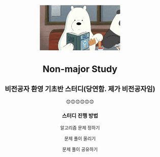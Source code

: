 <div align="center">
   <img src="/resources/iceBear.gif" width="50%">
   <h1>Non-major Study</h1>
   <h2>비전공자 환영 기초반 스터디(당연함. 제가 비전공자임)</h2>
   <div>😊😊😊😊😊😊</div>
   <h3> 스터디 진행 방법</h3>
       <div>
           <p>알고리즘 문제 정하기<p>
           <p>문제 풀이 올리기<p>
           <p>문제 풀이 공유하기<p>
       </div>
</div>
